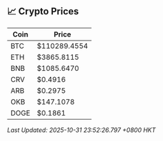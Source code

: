 ## 📈 Crypto Prices

| Coin | Price |
| ---- | ----- |
| BTC | $110289.4554 |
| ETH | $3865.8115 |
| BNB | $1085.6470 |
| CRV | $0.4916 |
| ARB | $0.2975 |
| OKB | $147.1078 |
| DOGE | $0.1861 |

_Last Updated: 2025-10-31 23:52:26.797 +0800 HKT_